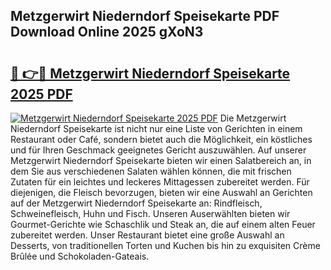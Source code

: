 ## Metzgerwirt Niederndorf Speisekarte PDF Download Online 2025 gXoN3

# <h2><a href="http://gc6md8.nevu.top/?p=Metzgerwirt+Niederndorf+Speisekarte">🔗 👉🔴 Metzgerwirt Niederndorf Speisekarte 2025 PDF</a></h2>

[![Metzgerwirt Niederndorf Speisekarte 2025 PDF](https://i.imgur.com/dBaPXMq.png)](http://gc6md8.nevu.top/?p=Metzgerwirt+Niederndorf+Speisekarte)
Die Metzgerwirt Niederndorf Speisekarte ist nicht nur eine Liste von Gerichten in einem Restaurant oder Café, sondern bietet auch die Möglichkeit, ein köstliches und für Ihren Geschmack geeignetes Gericht auszuwählen. Auf unserer Metzgerwirt Niederndorf Speisekarte bieten wir einen Salatbereich an, in dem Sie aus verschiedenen Salaten wählen können, die mit frischen Zutaten für ein leichtes und leckeres Mittagessen zubereitet werden. Für diejenigen, die Fleisch bevorzugen, bieten wir eine Auswahl an Gerichten auf der Metzgerwirt Niederndorf Speisekarte an: Rindfleisch, Schweinefleisch, Huhn und Fisch. Unseren Auserwählten bieten wir Gourmet-Gerichte wie Schaschlik und Steak an, die auf einem alten Feuer zubereitet werden. Unser Restaurant bietet eine große Auswahl an Desserts, von traditionellen Torten und Kuchen bis hin zu exquisiten Crème Brûlée und Schokoladen-Gateais.
